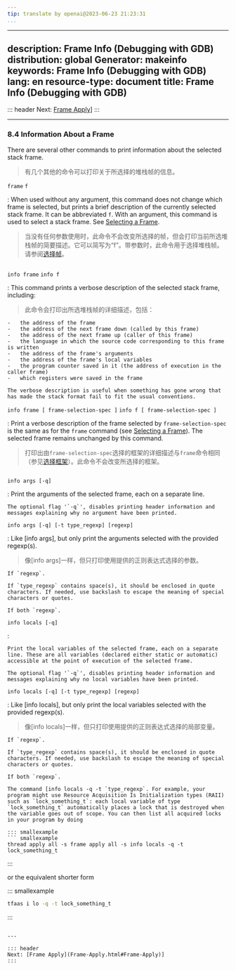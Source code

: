 ```yaml
---
tip: translate by openai@2023-06-23 21:23:31
...
```

---
description: Frame Info (Debugging with GDB)
distribution: global
Generator: makeinfo
keywords: Frame Info (Debugging with GDB)
lang: en
resource-type: document
title: Frame Info (Debugging with GDB)
---
::: header
Next: [Frame Apply](Frame-Apply.html#Frame-Apply)]
:::

---

### 8.4 Information About a Frame


There are several other commands to print information about the selected stack frame.

> 有几个其他的命令可以打印关于所选择的堆栈帧的信息。

`frame`
`f`


:   When used without any argument, this command does not change which frame is selected, but prints a brief description of the currently selected stack frame. It can be abbreviated `f`. With an argument, this command is used to select a stack frame. See [Selecting a Frame](Selection.html#Selection).

> 当没有任何参数使用时，此命令不会改变所选择的帧，但会打印当前所选堆栈帧的简要描述。它可以简写为“f”。带参数时，此命令用于选择堆栈帧。请参阅[选择帧](Selection.html#Selection)。

```

```

`info frame`
`info f`


:   This command prints a verbose description of the selected stack frame, including:

> 此命令会打印出所选堆栈帧的详细描述，包括：

```
-   the address of the frame
-   the address of the next frame down (called by this frame)
-   the address of the next frame up (caller of this frame)
-   the language in which the source code corresponding to this frame is written
-   the address of the frame's arguments
-   the address of the frame's local variables
-   the program counter saved in it (the address of execution in the caller frame)
-   which registers were saved in the frame

The verbose description is useful when something has gone wrong that has made the stack format fail to fit the usual conventions.
```

`info frame [ frame-selection-spec ]`
`info f [ frame-selection-spec ]`


:   Print a verbose description of the frame selected by `frame-selection-spec` is the same as for the `frame` command (see [Selecting a Frame](Selection.html#Selection)). The selected frame remains unchanged by this command.

> 打印出由`frame-selection-spec`选择的框架的详细描述与`frame`命令相同（参见[选择框架](Selection.html#Selection)）。此命令不会改变所选择的框架。

```

```

`info args [-q]`

:   Print the arguments of the selected frame, each on a separate line.

```
The optional flag '`-q`', disables printing header information and messages explaining why no argument have been printed.
```

`info args [-q] [-t type_regexp] [regexp]`


:   Like [info args], but only print the arguments selected with the provided regexp(s).

> 像[info args]一样，但只打印使用提供的正则表达式选择的参数。

```
If `regexp`.

If `type_regexp` contains space(s), it should be enclosed in quote characters. If needed, use backslash to escape the meaning of special characters or quotes.

If both `regexp`.
```

`info locals [-q]`

:

```
Print the local variables of the selected frame, each on a separate line. These are all variables (declared either static or automatic) accessible at the point of execution of the selected frame.

The optional flag '`-q`', disables printing header information and messages explaining why no local variables have been printed.
```

`info locals [-q] [-t type_regexp] [regexp]`


:   Like [info locals], but only print the local variables selected with the provided regexp(s).

> 像[info locals]一样，但只打印使用提供的正则表达式选择的局部变量。

```
If `regexp`.

If `type_regexp` contains space(s), it should be enclosed in quote characters. If needed, use backslash to escape the meaning of special characters or quotes.

If both `regexp`.

The command [info locals -q -t `type_regexp`. For example, your program might use Resource Acquisition Is Initialization types (RAII) such as `lock_something_t`: each local variable of type `lock_something_t` automatically places a lock that is destroyed when the variable goes out of scope. You can then list all acquired locks in your program by doing

::: smallexample
``` smallexample
thread apply all -s frame apply all -s info locals -q -t lock_something_t
```

:::

or the equivalent shorter form

::: smallexample

```bash
tfaas i lo -q -t lock_something_t
```

:::

```

---

::: header
Next: [Frame Apply](Frame-Apply.html#Frame-Apply)]
:::
```

